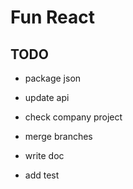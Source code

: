 # Fun React

## TODO

- package json
- update api
- check company project
- merge branches

- write doc
- add test
